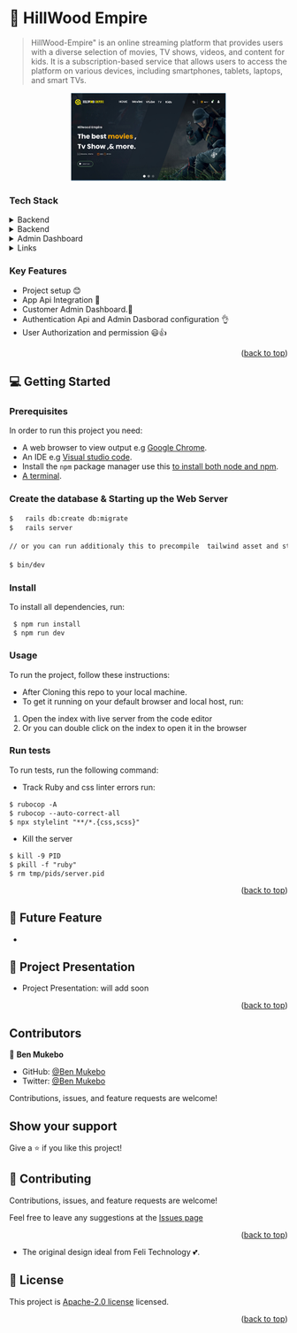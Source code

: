 # 📖 HillWood Empire <a name="about-project"></a>

> HillWood-Empire" is an online streaming platform that provides users with a diverse selection of movies, TV shows, videos, and content for kids. It is a subscription-based service that allows users to access the platform on various devices, including smartphones, tablets, laptops, and smart TVs.


<div align="center">
  <!-- You are encouraged to replace this logo with your own! Otherwise you can also remove it. -->
  <img src="app/assets/images/Hillwood.png" alt="logo" width="280"  height="auto" />
  <br/>
  <!-- <h3><b>HillWood Empire</b></h3> -->
</div>


### Tech Stack <a name="tech-stack"></a>

<details>
  <summary>Backend</summary>
    <li><a href="#">Ruby</a></li>
    <li><a href="#">Ruby on Rails</a></li>
    <li><a href="#">PostgreSQL DB</a></li>
  </ul>
</details>

<details>
  <summary>Backend</summary>
    <li><a href="https://hillwood-frontend-ui-git-nex-f76819-samuelrurangamirwa-gmailcom.vercel.app/">Ruby</a></li>
    <li><a href="#">Ruby on Rails</a></li>
    <li><a href="#">PostgreSQL DB</a></li>
  </ul>
</details>

<details>
  <summary>Admin Dashboard</summary>
    <li><a href="https://github.com/activeadmin/activeadmin">Active Admin</a></li>
    <li><a href="https://github.com/activeadmin-plugins/active_admin_theme">ActiveAdminTheme</a></li>
    <li><a href="https://github.com/ayann/active_admin_flat_skin">ActiveAdminFlatSkin</a></li>
  </ul>
</details>

<details>
  <summary>Links </summary>
  <ul>
    <li><a href="https://drawsql.app/teams/chaw-1/diagrams/hillwood-backend2">ERD Diagram</a></li>
    <li><a href="#">Version 1 features</a></li>
  </ul>
</details>

### Key Features <a name="key-features"></a>

- Project setup 😊
- App Api Integration 💯
- Customer Admin Dashboard.🚀
- Authentication Api and Admin Dasborad configuration 👌
- User Authorization and permission 😃👍

<p align="right">(<a href="#readme-top">back to top</a>)</p>

## 💻 Getting Started <a name="getting-started"></a>

### Prerequisites

In order to run this project you need:

- A web browser to view output e.g [Google Chrome](https://www.google.com/chrome/).
- An IDE e.g [Visual studio code](https://code.visualstudio.com/).
- Install the `npm` package manager use this [to install both node and npm](https://docs.npmjs.com/downloading-and-installing-node-js-and-npm).
- [A terminal](https://code.visualstudio.com/docs/terminal/basics).


### Create the database & Starting up the Web Server

```bash
$   rails db:create db:migrate
$   rails server

// or you can run additionaly this to precompile  tailwind asset and start the server

$ bin/dev
```

### Install

To install all dependencies, run:

```
 $ npm run install
 $ npm run dev
```

### Usage

To run the project, follow these instructions:

- After Cloning this repo to your local machine.
- To get it running on your default browser and local host, run:

1. Open the index with live server from the code editor
2. Or you can double click on the index to open it in the browser

### Run tests

To run tests, run the following command:

- Track Ruby and css linter errors run:

```
$ rubocop -A
$ rubocop --auto-correct-all
$ npx stylelint "**/*.{css,scss}"
```
- Kill the server

```
$ kill -9 PID
$ pkill -f "ruby"
$ rm tmp/pids/server.pid
```

<p align="right">(<a href="#readme-top">back to top</a>)</p>

## 🎥 Future Feature <a name="future feature"></a>

- 


## 🎥 Project Presentation

- Project Presentation: will add soon

<p align="right">(<a href="#readme-top">back to top</a>)</p>

## Contributors

👤 **Ben Mukebo**

- GitHub: [@Ben Mukebo](https://github.com/benmukebo)
- Twitter: [@Ben Mukebo](https://twitter.com/BenMukebo)

Contributions, issues, and feature requests are welcome!

## Show your support

Give a ⭐️ if you like this project!



## 🤝 Contributing <a name="contributing"></a>

Contributions, issues, and feature requests are welcome!

Feel free to leave any suggestions at the [Issues page](https://github.com/BenMukebo/hillwood-backend-dashboard/issues)

<p align="right">(<a href="#readme-top">back to top</a>)</p>


- The original design ideal from Feli Technology 💕.

## 📝 License <a name="license"></a>

This project is [Apache-2.0 license](./LICENSE.MD) licensed.

<p align="right">(<a href="#readme-top">back to top</a>)</p>

